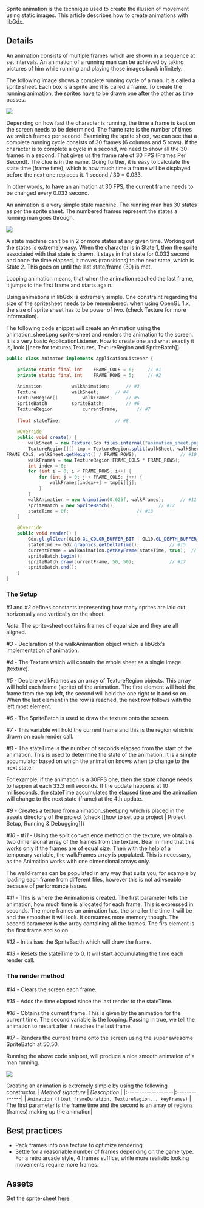 Sprite animation is the technique used to create the illusion of movement using static images. This article describes how to create animations with libGdx.

## Details ##

An animation consists of multiple frames which are shown in a sequence at set intervals. An animation of a running man can be achieved by taking pictures of him while running and playing those images back infinitely.

The following image shows a complete  running cycle of a man. It is called a sprite sheet. Each box is a sprite and it is called a frame. To create the running animation, the sprites have to be drawn one after the other as time passes.

![](http://libgdx.googlecode.com/svn/wiki/img/sprite_animation_frames_1.png)

Depending on how fast the character is running, the time a frame is kept on the screen needs to be determined. The frame rate is the number of times we switch frames per second. Examining the sprite sheet, we can see that a complete running cycle consists of 30 frames (6 columns and 5 rows). If the character is to complete a cycle in a second, we need to show all the 30 frames in a second. That gives us the frame rate of 30 FPS (Frames Per Second). The clue is in the name.
Going further, it is easy to calculate the state time (frame time), which is how much time a frame will be displayed before the next one replaces it. 1 second / 30 = 0.033.

In other words, to have an animation at  30 FPS, the current frame needs to be changed every 0.033 second.

An animation is a very simple state machine. The running man has 30 states as per the sprite sheet. The numbered frames represent the states a running man goes through.

![](http://libgdx.googlecode.com/svn/wiki/img/sprite_animation_frames_2.png)

A state machine can’t be in 2 or more states at any given time. Working out the states is extremely easy.
When the character is in State 1, then the sprite associated with that state is drawn. 
It stays in that state for 0.033 second and once the time elapsed, it moves (transitions) to the next state, which is State 2.
This goes on until the last state/frame (30) is met.

Looping animation means, that when the animation reached the last frame, it jumps to the first frame and starts again.

Using animations in libGdx is extremely simple. 
One constraint regarding the size of the spritesheet needs to be remembered: when using OpenGL 1.x, the size of sprite sheet has to be power of two. (check Texture for more information).

The following code snippet will create an Animation using the animation_sheet.png sprite-sheet and renders the animation to the screen. It is a very basic ApplicationListener. How to create one and what exactly it is, look [[here for textures|Textures, TextureRegion and SpriteBatch]].

```java
public class Animator implements ApplicationListener {

	private static final int	FRAME_COLS = 6;		// #1
	private static final int	FRAME_ROWS = 5;		// #2
	
	Animation 			walkAnimation;		// #3
	Texture 			walkSheet;		// #4
	TextureRegion[]			walkFrames;		// #5
	SpriteBatch			spriteBatch;		// #6
	TextureRegion			currentFrame;		// #7
	
	float stateTime;					// #8
	
	@Override
	public void create() {
		walkSheet = new Texture(Gdx.files.internal("animation_sheet.png"));	// #9
		TextureRegion[][] tmp = TextureRegion.split(walkSheet, walkSheet.getWidth() / 
FRAME_COLS, walkSheet.getHeight() / FRAME_ROWS);				// #10
		walkFrames = new TextureRegion[FRAME_COLS * FRAME_ROWS];
		int index = 0;
		for (int i = 0; i < FRAME_ROWS; i++) {
			for (int j = 0; j < FRAME_COLS; j++) {
				walkFrames[index++] = tmp[i][j];
			}
		}
		walkAnimation = new Animation(0.025f, walkFrames);		// #11
		spriteBatch = new SpriteBatch();				// #12
		stateTime = 0f;							// #13
	}

	@Override
	public void render() {
		Gdx.gl.glClear(GL10.GL_COLOR_BUFFER_BIT | GL10.GL_DEPTH_BUFFER_BIT);						// #14
		stateTime += Gdx.graphics.getDeltaTime();			// #15
		currentFrame = walkAnimation.getKeyFrame(stateTime, true);	// #16
		spriteBatch.begin();
		spriteBatch.draw(currentFrame, 50, 50);				// #17
		spriteBatch.end();
	}
}
```


### The Setup ###

*#1* and *#2* defines constants representing how many sprites are laid out horizontally and vertically on the sheet. 

*Note*: The sprite-sheet contains frames of equal size and they are all aligned.

*#3* - Declaration of the walkAnimantion object which is libGdx’s implementation of animation.

*#4* - The Texture which will contain the whole sheet as a single image (texture).

*#5* - Declare walkFrames as an array of TextureRegion objects. This array will hold each frame (sprite) of the animation. The first element will hold the frame from the top left, the second will hold the one right to it and so on. When the last element in the row is reached, the next row follows with the left most element.

*#6* - The SpriteBatch is used to draw the texture onto the screen. 

*#7* - This variable will hold the current frame and this is the region which is drawn on each render call.

*#8* - The stateTime is the number of seconds elapsed from the start of the animation. This is used to determine the state of the animation. It is a simple accumulator based on which the animation knows when to change to the next state. 

For example, if the animation is a 30FPS one, then the state change needs to happen at each 33.3 milliseconds. If the update happens at 10 milliseconds, the stateTime accumulates the elapsed time and the animation will change to the next state (frame) at the 4th update.

*#9* - Creates a texture from animation_sheet.png which is placed in the assets directory of the project (check [[how to set up a project | Project Setup, Running & Debugging]])

*#10* - *#11* - Using the split convenience method on the texture, we obtain a two dimensional array of the frames from the texture. Bear in mind that this works only if the frames are of equal size. Then with the help of a temporary variable, the walkFrames array is populated. This is necessary, as the Animation works with one dimensional arrays only. 

The walkFrames can be populated in any way that suits you, for example by loading each frame from different files, however this is not adivseable because of performance issues.

*#11* - This is where the Animation is created. The first parameter tells the animation, how much time is allocated for each frame. This is expressed in seconds. The more frames an animation has, the smaller the time it will be and the smoother it will look. It consumes more memory though. 
The second parameter is the array containing all the frames. The firs element is the first frame and so on.

*#12* - Initialises the SpriteBacth which will draw the frame.

*#13* - Resets the stateTime to 0. It will start accumulating the time each render call.

### The render method ###

*#14* - Clears the screen each frame.

*#15* - Adds the time elapsed since the last render to the stateTime.

*#16* - Obtains the current frame. This is given by the animation for the current time. The second variable is the looping. Passing in true, we tell the animation to restart after it reaches the last frame.

*#17* - Renders the current frame onto the screen using the super awesome SpriteBatch at 50,50.

Running the above code snippet, will produce a nice smooth animation of a man running.

![](http://libgdx.googlecode.com/svn/wiki/img/sprite_animation_ss.png)

Creating an animation is extremely simple by using the following constructor.
| *Method signature* | *Description* |
|:-------------------|:--------------|
| `Animation (float frameDuration, TextureRegion... keyFrames)` | The first parameter is the frame time and the second is an array of regions (frames) making up the animation|

## Best practices ##
 * Pack frames into one texture to optimize rendering
 * Settle for a reasonable number of frames depending on the game type. For a retro arcade style, 4 frames suffice, while more realistic looking movements require more frames.

## Assets ##

Get the sprite-sheet [here](http://libgdx.googlecode.com/svn/wiki/img/animation_sheet.png).